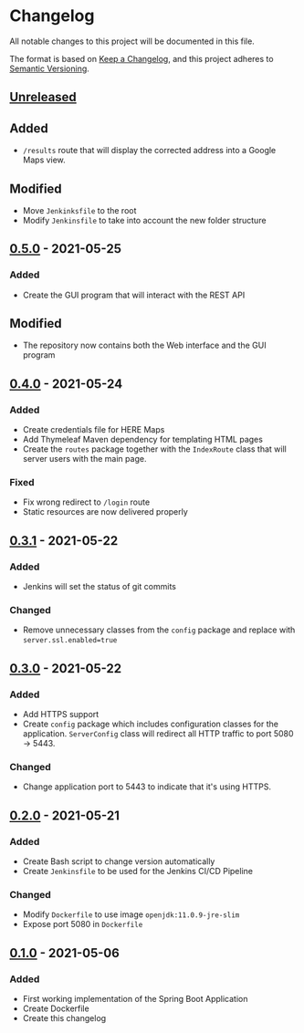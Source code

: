 # Changelog
All notable changes to this project will be documented in this file.

The format is based on [Keep a Changelog](https://keepachangelog.com/en/1.0.0/),
and this project adheres to [Semantic Versioning](https://semver.org/spec/v2.0.0.html).

## [Unreleased]
## Added
- `/results` route that will display the corrected address into a Google Maps view.

## Modified
- Move `Jenkinksfile` to the root
- Modify `Jenkinsfile` to take into account the new folder structure

## [0.5.0] - 2021-05-25
### Added
- Create the GUI program that will interact with the REST API

## Modified
- The repository now contains both the Web interface and the GUI program

## [0.4.0] - 2021-05-24
### Added
- Create credentials file for HERE Maps
- Add Thymeleaf Maven dependency for templating HTML pages 
- Create the `routes` package together with the `IndexRoute` class that will server users with
the main page.

### Fixed
- Fix wrong redirect to `/login` route
- Static resources are now delivered properly

## [0.3.1] - 2021-05-22
### Added
- Jenkins will set the status of git commits

### Changed
- Remove unnecessary classes from the `config` package and replace with `server.ssl.enabled=true`

## [0.3.0] - 2021-05-22
### Added
- Add HTTPS support
- Create `config` package which includes configuration classes for the application.
`ServerConfig` class will redirect all HTTP traffic to port 5080 -> 5443.

### Changed
- Change application port to 5443 to indicate that it's using HTTPS.

## [0.2.0] - 2021-05-21
### Added
- Create Bash script to change version automatically
- Create `Jenkinsfile` to be used for the Jenkins CI/CD Pipeline

### Changed
- Modify `Dockerfile` to use image `openjdk:11.0.9-jre-slim`
- Expose port 5080 in `Dockerfile`

## [0.1.0] - 2021-05-06
### Added
- First working implementation of the Spring Boot Application
- Create Dockerfile
- Create this changelog

[Unreleased]: https://github.com/reloadedd/correct-an-address/compare/v0.5.0...HEAD
[0.5.0]: https://github.com/reloadedd/correct-an-address/releases/tag/v0.5.0
[0.4.0]: https://github.com/reloadedd/correct-an-address/releases/tag/v0.4.0
[0.3.1]: https://github.com/reloadedd/correct-an-address/releases/tag/v0.3.1
[0.3.0]: https://github.com/reloadedd/correct-an-address/releases/tag/v0.3.0
[0.2.0]: https://github.com/reloadedd/correct-an-address/releases/tag/v0.2.0
[0.1.0]: https://github.com/reloadedd/correct-an-address/releases/tag/v0.1.0